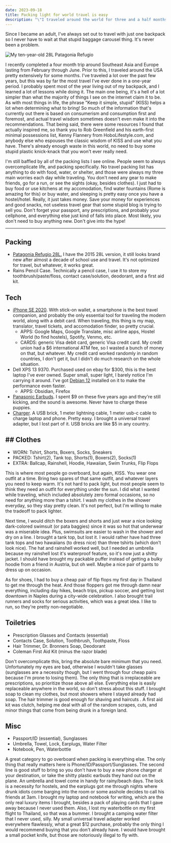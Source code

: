 ```yaml
---
date: 2023-09-18
title: Packing light for world travel is easy
description: "\"I traveled around the world for three and a half months and only brought one small backpack, and it wasn't difficult.\""
---
```



Since I became an adult, I've always set out to travel with just one backpack so I never have to wait at that stupid baggage carousel thing. It's never been a problem.

![My ten-year-old 28L Patagonia Refugio](/light-backpack.jpg)

I recently completed a four month trip around Southeast Asia and Europe lasting from February through June. Prior to this, I traveled around the USA pretty extensively for some months. I've traveled a lot over the past few years, but this was by far the most travel I've ever done in a one-year period. I probably spent most of the year living out of my backpack, and I learned a lot of lessons while doing it. The main one being, it's a hell of a lot simpler than what the majority of things I see on the internet claim it to be. As with most things in life, the phrase "Keep it simple, stupid" (KISS) helps a lot when determining what to bring! So much of the information that's currently out there is based on consumerism and consumption first and foremost, and actual travel wisdom sometimes doesn't even make it into the recommendations. That being said, there were some resources I found that actually inspired me, so thank you to Rob Greenfield and his earth-first minimal possessions list, Kenny Flannery from HoboLifestyle.com, and anybody else who espouses the classic wisdom of KISS and use what you have. There's already enough waste in this world, no need to buy some stupid plastic knick-knack that you won't ever really need. 

I'm still baffled by all of the packing lists I see online. People seem to always overcomplicate life, and packing specifically. No travel packing list has anything to do with food, water, or shelter, and those were always my three main worries each day while traveling. You don't need any gear to make friends, go for a run, or see the sights (okay, besides clothes). I just had to buy food or use kitchens at my accomodation, find water fountains (Rome is amazing for this) or buy water, and sleeping is pretty easy once you have a hostel/hotel. Really, it just takes money. Save your money for experiences and good snacks, not useless travel gear that some stupid blog is trying to sell you. Don't forget your passport, any prescriptions, and probably your cellphone, and everything else just kind of falls into place. Most likely, you don't need to buy anything new. Don't give into the hype!

---

## Packing

- [Patagonia Refugio 28L.](https://www.patagonia.com/product/refugio-daypack-26-liters/194187950866.html) I have the 2015 28L version, it still looks brand new after almost a decade of school use and travel. It's not optimized for travel, but whatever, it works great.
- Rains Pencil Case. Technically a pencil case, I use it to store my toothbrush/paste/floss, contact case/solution, deodorant, and a first aid kit. 

## Tech

- [iPhone SE 2020](https://www.apple.com/iphone-se/). With stick-on wallet, a smartphone is the best travel companion, and probably the only essential tool for traveling the modern world, along with a debit card. When traveling, this thing is my map, translator, travel tickets, and accomodation finder, so pretty crucial. 
	- APPS: Google Maps, Google Translate, misc airline apps, Hostel World (to find hostels), Spotify, Venmo, etc.
	- CARDS: generic Visa debit card, generic Visa credit card. My credit union had a $6 international ATM fee, so I wasted a bunch of money on that, but whatever. My credit card worked randomly in random countries, I don't get it, but I didn't do much research on the whole situation.
- Dell XPS 13 9370. Purchased used on ebay for $300, this is the best laptop I've ever owned. Super small, super light, I barely notice I'm carrying it around. I've got [Debian 12](/kiss-software) installed on it to make the performance even faster.
	- APPS: Obsidian, Firefox
- [Panasonic Earbuds](https://www.apple.com/iphone-se/). I spent $9 on these five years ago and they're still kicking, and the sound is awesome. Never have to charge these puppies.
- [Charger](none). A USB brick, 1 meter lightning cable, 1 meter usb-c cable to charge laptop and phone. Pretty easy. I brought a universal travel adapter, but I lost part of it. USB bricks are like $5 in any country.

## ## Clothes
- WORN: Tshirt, Shorts, Boxers, Socks, Sneakers
- PACKED: Tshirt(2), Tank top, Shorts(1), Boxers(2), Socks(1)
- EXTRA: Ballcap, Rainshell, Hoodie, Hawaiian, Swim Trunks, Flip Flops

This is where most people go overboard, but again, KISS. You wear one outfit at a time. Bring two spares of that same outfit, and whatever layers you need to keep warm. It's not hard to pack light, but most people seem to think they need an outfit for everything under the sun. I did what I wanted while traveling, which included absolutely zero formal occasions, so no need for anything more than a tshirt. I wash my clothes in the shower everyday, so they stay pretty clean. It's not perfect, but I'm willing to make the tradeoff to pack lighter.

Next time, I would ditch the boxers and shorts and just wear a nice looking dark-colored swimsuit (or pata baggies) since it was so hot that underwear was a miserable idea. Plus, swimsuits are easier to wash in the shower and dry on a line. I brought a tank top, but lost it. I would rather have had three tank tops and two hawaiians (to dress nice) than three tshirts (which don't look nice). The hat and rainshell worked well, but I needed an umbrella because my rainshell lost it's waterproof feature, so it's now just a shitty jacket. I should have brought my packable puffer instead of getting a bulky hoodie from a friend in Austria, but oh well. Maybe a nice pair of pants to dress up on occasion.

As for shoes, I had to buy a cheap pair of flip flops my first day in Thailand to get me through the heat. And those floppers got me through damn near everything, including day hikes, beach trips, pickup soccer, and getting lost downtown in Naples during a city-wide celebration. I also brought trail runners and socks for serious activities, which was a great idea. I like to run, so they're pretty non-negotiable.



## Toiletries
- Prescription Glasses and Contacts (essential)
- Contacts Case, Solution, Toothbrush, Toothpaste, Floss
- Hair Trimmer, Dr. Bronners Soap, Deodorant
- Coleman First Aid Kit (minus the razor blade)

Don't overcomplicate this, bring the absolute bare minimum that you need. Unfortunately my eyes are bad, otherwise I wouldn't take glasses (sunglasses are a necessity though, but I went through four cheap pairs because I'm prone to losing them). The only thing that is irreplaceable are prescriptions, so prioritize those above all else. Everything else is easily replaceable anywhere in the world, so don't stress about this stuff. I brought soap to clean my clothes, but most showers where I stayed already had soap. The hair trimmer is good enough for shaving and haircuts . A first aid kit was clutch, helping me deal with all of the random scrapes, cuts, and minor things that come from being drunk in a foreign land.


## Misc
- Passport/ID (essential),  Sunglasses
- Umbrella, Towel, Lock, Earplugs, Water Filter
- Notebook, Pen, Waterbottle

A great category to go overboard when packing is everything else. The only thing that really matters here is Phone/ID/Passport/Sunglasses. The second line is good stuff to bring so you don't have to buy a new phone charger at your destination, or take the shitty plastic earbuds they hand out on the plane. An umbrella and towel come in handy for rainy/beach days. The lock is a necessity for hostels, and the earplugs got me through nights where drunk idiots come barging into the room or some asshole decides to call his friends at 3am. I brought my laptop and notebook for writing, which are the only real luxury items I brought, besides a pack of playing cards that I gave away because I never used them. Also, I lost my waterbottle on my first flight to Thailand, so that was a bummer. I brought a camping water filter that I never used, silly. My small universal travel adapter worked everywhere flawlessly, what a great $12 purchase, probably the only thing I would recommend buying that you don't already have. I would have brought a small pocket knife, but those are notoriously illegal to fly with.
